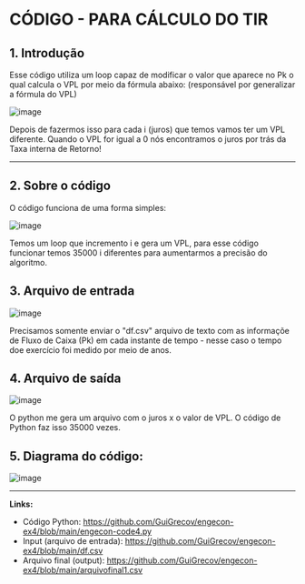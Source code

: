 # CÓDIGO - PARA CÁLCULO DO TIR

## 1. Introdução

Esse código utiliza um loop capaz de modificar o valor que aparece no Pk o qual calcula o VPL por meio da fórmula abaixo: (responsável por generalizar a fórmula do VPL) 

![image](https://github.com/GuiGrecov/engecon-ex4/assets/94385953/fb05f4bd-93b0-4301-b915-a2d31c162c0e)

Depois de fazermos isso para cada i (juros) que temos vamos ter um VPL diferente. Quando o VPL for igual a 0 nós encontramos o juros por trás da Taxa interna de Retorno! 

--------


## 2. Sobre o código 

O código funciona de uma forma simples: 

![image](https://github.com/GuiGrecov/engecon-ex4/assets/94385953/c05238c5-8a72-453d-b307-272c2e341df5)

Temos um loop que incremento i e gera um VPL, para esse código funcionar temos 35000 i diferentes para aumentarmos a precisão do algoritmo. 

## 3. Arquivo de entrada

![image](https://github.com/GuiGrecov/engecon-ex4/assets/94385953/6ddcf01a-e520-46f6-aa0e-7f7a1e92e0f3)

Precisamos somente enviar o "df.csv" arquivo de texto com as informaçõe de Fluxo de Caixa (Pk) em cada instante de tempo - nesse caso o tempo doe exercício foi medido por meio de anos. 

## 4. Arquivo de saída

![image](https://github.com/GuiGrecov/engecon-ex4/assets/94385953/87966af0-e5df-400b-b8ca-2cfd1bb60683)

O python me gera um arquivo com o juros x o valor de VPL. O código de Python faz isso 35000 vezes.

## 5. Diagrama do código: 

![image](https://github.com/GuiGrecov/engecon-ex4/assets/94385953/7e757af7-9bf0-4df4-82ec-2922607c3341)

-------

**Links:** 

* Código Python: https://github.com/GuiGrecov/engecon-ex4/blob/main/engecon-code4.py
* Input (arquivo de entrada): https://github.com/GuiGrecov/engecon-ex4/blob/main/df.csv
* Arquivo final (output): https://github.com/GuiGrecov/engecon-ex4/blob/main/arquivofinal1.csv

